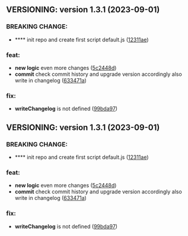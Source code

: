 ## VERSIONING: version 1.3.1 (2023-09-01)

### BREAKING CHANGE:
- ****  init repo and create first script default.js ([12311ae](http://test.com))
### feat:
- **new logic**  even more changes ([5c2448d](http://test.com))
- **commit**  check commit history and upgrade version accordingly also write in changelog ([633471a](http://test.com))
### fix:
- **writeChangelog**  is not defined ([99bda97](http://test.com))


## VERSIONING: version 1.3.1 (2023-09-01)

### BREAKING CHANGE:
- ****  init repo and create first script default.js ([12311ae](http://test.com))
### feat:
- **new logic**  even more changes ([5c2448d](http://test.com))
- **commit**  check commit history and upgrade version accordingly also write in changelog ([633471a](http://test.com))
### fix:
- **writeChangelog**  is not defined ([99bda97](http://test.com))

